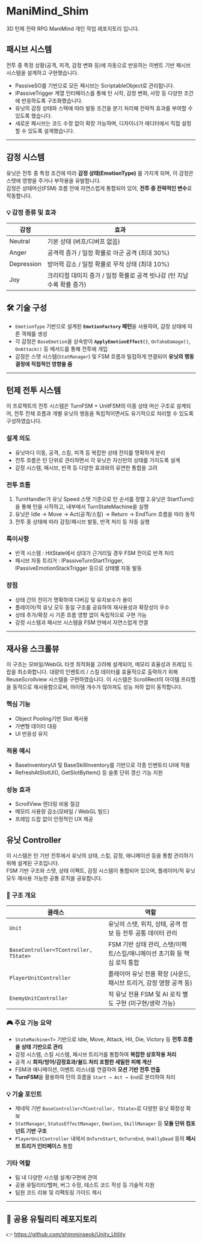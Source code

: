 # ManiMind_Shim
3D 턴제 전략 RPG ManiMind 개인 작업 레포지토리 입니다.


## 패시브 시스템
전투 중 특정 상황(공격, 피격, 감정 변화 등)에 자동으로 반응하는 이벤트 기반 패시브 시스템을 설계하고 구현했습니다.
- PassiveSO를 기반으로 모든 패시브는 ScriptableObject로 관리됩니다.
- IPassiveTrigger 계열 인터페이스를 통해 턴 시작, 감정 변화, 사망 등 다양한 조건에 반응하도록 구조화했습니다.
- 유닛의 감정 상태와 스택에 따라 발동 조건을 분기 처리해 전략적 효과를 부여할 수 있도록 했습니다.
- 새로운 패시브는 코드 수정 없이 확장 가능하며, 디자이너가 에디터에서 직접 설정할 수 있도록 설계했습니다.
 ---
 
 ## 감정 시스템
 
유닛은 전투 중 특정 조건에 따라 **감정 상태(EmotionType)** 를 가지게 되며, 이 감정은 스탯에 영향을 주거나 부작용을 유발합니다.  
감정은 상태머신(FSM) 흐름 안에 자연스럽게 통합되어 있어, **전투 중 전략적인 변수**로 작동합니다.

 ### 💡 감정 종류 및 효과


| 감정 | 효과 |
|------|------|
| Neutral     | 기본 상태 (버프/디버프 없음) |
| Anger       | 공격력 증가 / 일정 확률로 아군 공격 (최대 30%) |
| Depression  | 방어력 감소 / 일정 확률로 무적 상태 (최대 10%) |
| Joy         | 크리티컬 대미지 증가 / 일정 확률로 공격 빗나감 (턴 지날수록 확률 증가) |

## 🛠️ 기술 구성

- `EmotionType` 기반으로 설계된 **`EmotionFactory` 패턴**을 사용하여, 감정 상태에 따른 객체를 생성
- 각 감정은 `BaseEmotion`을 상속받아 **`ApplyEmotionEffect()`**, `OnTakeDamage()`, `OnAttack()` 등 메서드를 통해 전투에 개입
- 감정은 스탯 시스템(`StatManager`) 및 FSM 흐름과 밀접하게 연결되어 **유닛의 행동 결정에 직접적인 영향을 줌**

---
 
## 턴제 전투 시스템
이 프로젝트의 전투 시스템은 TurnFSM + UnitFSM의 이중 상태 머신 구조로 설계되어,
전투 전체 흐름과 개별 유닛의 행동을 독립적이면서도 유기적으로 처리할 수 있도록 구성하였습니다.

### 설계 의도
- 유닛마다 이동, 공격, 스킬, 피격 등 복잡한 상태 전이를 명확하게 분리
- 전투 흐름은 턴 단위로 관리하면서 각 유닛은 자신만의 상태를 가지도록 설계
- 감정 시스템, 패시브, 반격 등 다양한 효과와의 유연한 통합을 고려
### 전투 흐름
1. TurnHandler가 유닛 Speed 스탯 기준으로 턴 순서를 정렬
2.유닛은 StartTurn()을 통해 턴을 시작하고, 내부에서 TurnStateMachine을 실행
3. 유닛은 Idle → Move → Act(공격/스킬) → Return → EndTurn 흐름을 따라 동작
4. 전투 중 상태에 따라 감정/패시브 발동, 반격 처리 등 자동 실행
### 특이사항
- 반격 시스템 : HitState에서 상대가 근거리일 경우 FSM 전이로 반격 처리
- 패시브 자동 트리거 : IPassiveTurnStartTrigger, IPassiveEmotionStackTrigger 등으로 상태별 자동 발동
### 장점
- 상태 간의 전이가 명확하여 디버깅 및 유지보수가 용이
- 플레이어/적 유닛 모두 동일 구조를 공유하여 재사용성과 확장성이 우수
- 상태 추가/확장 시 기존 흐름 영향 없이 독립적으로 구현 가능
- 감정 시스템과 패시브 시스템을 FSM 안에서 자연스럽게 연결
---

## 재사용 스크롤뷰
이 구조는 모바일/WebGL 타겟 최적화를 고려해 설계되어, 메모리 효율성과 프레임 드랍을 최소화합니다.
대량의 인벤토리 / 스킬 데이터를 효율적으로 출력하기 위해 ReuseScrollview 시스템을 구현하였습니다.
이 시스템은 ScrollRect의 아이템 프리팹을 동적으로 재사용함으로써, 아이템 개수가 많아져도 성능 저하 없이 동작합니다.
  ### 핵심 기능
  - Object Pooling기반 Slot 재사용
  - 가변형 데이터 대응
  - UI 반응성 유지

  ### 적용 예시
  - BaseInventoryUI 및 BaseSkillInventory를 기반으로 각종 인벤토리 UI에 적용
  - RefreshAtSlotUI(), GetSlotByItem() 등 슬롯 단위 갱신 기능 지원
  ### 성능 효과
  - ScrollView 렌더링 비용 절감
  - 메모리 사용량 감소(모바일 / WebGL 빌드)
  - 프레임 드랍 없이 안정적인 UX 제공
 
## 유닛 Controller

이 시스템은 턴 기반 전투에서 유닛의 상태, 스킬, 감정, 애니메이션 등을 통합 관리하기 위해 설계된 구조입니다.  
FSM 기반 구조와 스탯, 상태 이펙트, 감정 시스템이 통합되어 있으며, 플레이어/적 유닛 모두 재사용 가능한 공통 로직을 공유합니다.

### 🔧 구조 개요
| 클래스 | 역할 |
|--------|------|
| `Unit` | 유닛의 스탯, 위치, 상태, 공격 정보 등 전투 공통 데이터 관리 |
| `BaseController<TController, TState>` | FSM 기반 상태 관리, 스탯/이펙트/스킬/애니메이션 초기화 등 핵심 로직 통합 |
| `PlayerUnitController` | 플레이어 유닛 전용 확장 (사운드, 패시브 트리거, 감정 영향 공격 등) |
| `EnemyUnitController` | 적 유닛 전용 FSM 및 AI 로직 별도 구현 (미구현/생략 가능) |

### 🎮 주요 기능 요약
- `StateMachine<T>` 기반으로 Idle, Move, Attack, Hit, Die, Victory 등 **전투 흐름을 상태 기반으로 관리**
- 감정 시스템, 스킬 시스템, 패시브 트리거를 통합하여 **복잡한 상호작용 처리**
- 공격 시 **회피/방어/감정효과/쉴드 처리 포함한 세밀한 피해 계산**
- FSM과 애니메이션, 이벤트 리스너를 연결하여 **모션 기반 전투 연출**
- **TurnFSM**을 활용하여 턴의 흐름을 `Start → Act → End`로 분리하여 처리
### 💡 기술 포인트
- 제네릭 기반 `BaseController<TController, TState>`로 다양한 유닛 확장성 확보
- `StatManager`, `StatusEffectManager`, `Emotion`, `SkillManager` 등 **모듈 단위 컴포넌트 기반 구조**
- `PlayerUnitController` 내에서 `OnTurnStart`, `OnTurnEnd`, `OnAllyDead` 등의 **패시브 트리거 인터페이스** 통합

### 기타 역할  

- 팀 내 다양한 시스템 설계/구현에 관여  
- 공용 유틸리티/헬퍼, 버그 수정, 테스트 코드 작성 등 기술적 지원
- 팀원 코드 리뷰 및 리팩토링 가이드 제시
---
## 🔗 공용 유틸리티 레포지토리  
👉 https://github.com/shimminseok/Unity_Utility
